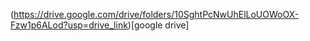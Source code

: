 (https://drive.google.com/drive/folders/10SghtPcNwUhElLoUOWoOX-Fzw1p6ALod?usp=drive_link)[google drive]
